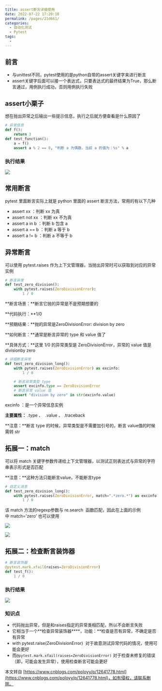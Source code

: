```yaml
---
title: assert断言详细使用
date: 2022-07-22 17:20:18
permalink: /pages/21d661/
categories:
  - 自动化测试
  - Pytest
tags:
  - 
---
```

## 前言

*   与unittest不同，pytest使用的是python自带的assert关键字来进行断言
*   assert关键字后面可以接一个表达式，只要表达式的最终结果为True，那么断言通过，用例执行成功，否则用例执行失败

assert小栗子
---------

想在抛出异常之后输出一些提示信息，执行之后就方便查看是什么原因了

```python
# 异常信息
def f():
    return 3  
def test_function():
    a = f()
    assert a % 2 == 0, "判断 a 为偶数，当前 a 的值为：%s" % a
```

### 执行结果

![](https://img2020.cnblogs.com/blog/1896874/202004/1896874-20200406130902312-172338387.png)

常用断言
----

pytest 里面断言实际上就是 python 里面的 assert 断言方法，常用的有以下几种

*   assert xx ：判断 xx 为真
*   assert not xx ：判断 xx 不为真
*   assert a in b ：判断 b 包含 a
*   assert a == b ：判断 a 等于 b
*   assert a != b ：判断 a 不等于 b

异常断言
----

可以使用 pytest.raises 作为上下文管理器，当抛出异常时可以获取到对应的异常实例

```python
# 断言异常
def test_zero_division():
    with pytest.raises(ZeroDivisionError):
        1 / 0
```

**断言场景：**断言它抛的异常是不是预期想要的

**代码执行：**1/0

**预期结果：**抛的异常是ZeroDivisionError: division by zero

**如何断言：**通常是断言异常的 type 和 value 值了

**具体方式：**这里 1/0 的异常类型是 ZeroDivisionError，异常的 value 值是 divisionby zero

```python
# 详细断言异常
def test_zero_division_long():
    with pytest.raises(ZeroDivisionError) as excinfo:
        1 / 0

    # 断言异常类型 type
    assert excinfo.type == ZeroDivisionError
    # 断言异常 value 值
    assert "division by zero" in str(excinfo.value)
```

excinfo ：是一个异常信息实例

**主要属性：** .type 、  .value 、 .traceback 

**注意：**断言 type 的时候，异常类型是不需要加引号的，断言 value值的时候需转 str

拓展一：match
---------

可以将 match 关键字参数传递给上下文管理器，以测试正则表达式与异常的字符串表示形式是否匹配

**注意：**这种方法只能断言value，不能断言type

```python
# 自定义消息
def test_zero_division_long():
    with pytest.raises(ZeroDivisionError, match=".*zero.*") as excinfo:
        1 / 0
```

该 match 方法的regexp参数与 re.search  函数匹配，因此在上面的示例中 match='zero' 也可以使用

![](https://img2020.cnblogs.com/blog/1896874/202004/1896874-20200406135355943-1838438116.png)

![](https://img2020.cnblogs.com/blog/1896874/202004/1896874-20200406135407511-1382697695.png)

拓展二：检查断言装饰器
-----------

```python
# 断言装饰器
@pytest.mark.xfail(raises=ZeroDivisionError)
def test_f():
    1 / 0
```

### 执行结果

![](https://img2020.cnblogs.com/blog/1896874/202004/1896874-20200406140623462-429848886.png)

### 知识点

*   代码抛出异常，但是和raises指定的异常类相匹配，所以不会断言失败
*   它相当于一个**检查异常装饰器****，功能：**检查是否有异常，不确定是否有异常
*   with pytest.raise(ZeroDivisionError)  对于故意测试异常代码的情况，使用可能会更好
*   而`@pytest.mark.xfail(raises=ZeroDivisionError)` 对于检查未修复的错误（即，可能会发生异常），使用检查断言可能会更好

  

本文转自 [https://www.cnblogs.com/poloyy/p/12641778.html](https://www.cnblogs.com/poloyy/p/12641778.html)，如有侵权，请联系删除。